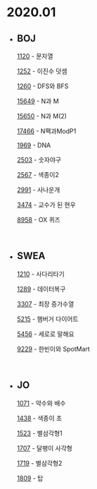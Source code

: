 # **2020.01**

- ## BOJ

  [1120](/Algorithm/2020_01/baekjoon/BJ_1120_문자열.md) - 문자열

  [1252](/Algorithm/2020_01/baekjoon/BJ_1252_이진수덧셈.md) - 이진수 덧셈

  [1260](/Algorithm/2020_01/baekjoon/BJ_1260_DFS와BFS.md) - DFS와 BFS

  [15649](/Algorithm/2020_01/baekjoon/BJ_15649_N과M.md) - N과 M

  [15650](/Algorithm/2020_01/baekjoon/BJ_15650_N과M2.md) - N과 M(2)

  [17466](/Algorithm/2020_01/baekjoon/BJ_17466_N팩과ModP1.md) - N팩과ModP1

  [1969](/Algorithm/2020_01/baekjoon/BJ_1969_DNA.md) - DNA

  [2503](/Algorithm/2020_01/baekjoon/BJ_2503_숫자야구.md) - 숫자야구

  [2567](/Algorithm/2020_01/baekjoon/BJ_2567_색종이2.md) - 색종이2

  [2991](/Algorithm/2020_01/baekjoon/BJ_2991_사나운개.md) - 사나운개

  [3474](/Algorithm/2020_01/baekjoon/BJ_3474_교수가된현우.md) - 교수가 된 현우

  [8958](/Algorithm/2020_01/baekjoon/BJ_8958_ox퀴즈.md) - OX 퀴즈

  <br>

* ## SWEA

  [1210](/Algorithm/2020_01/swea/SWEA_1210_사다리타기.md) - 사다리타기

  [1289](/Algorithm/2020_01/swea/SWEA_1289_데이터복구.md) - 데이터복구

  [3307](/Algorithm/2020_01/swea/SWEA_3307_최장증가수열.md) - 최장 증가수열

  [5215](/Algorithm/2020_01/swea/SWEA_5215_햄버거다이어트.md) - 햄버거 다이어트

  [5456](/Algorithm/2020_01/swea/SWEA_5456_세로로말해요.md) - 세로로 말해요

  [9229](/Algorithm/2020_01/swea/SWEA_9229_한빈이와SpotMart.md) - 한빈이와 SpotMart

  <br>

- ## JO

  [1071](/Algorithm/2020_01/jo/JO_1071_약수와배수.md) - 약수와 배수

  [1438](/Algorithm/2020_01/jo/JO_1438_색종이_초.md) - 색종이 초

  [1523](/Algorithm/2020_01/jo/JO_1523_별삼각형1.md) - 별삼각형1

  [1707](/Algorithm/2020_01/jo/JO_1707_달팽이사각형.md) - 달팽이 사각형

  [1719](/Algorithm/2020_01/jo/JO_1719_별삼각형2.md) - 별삼각형2

  [1809](/Algorithm/2020_01/jo/JO_1809_탑.md) - 탑

